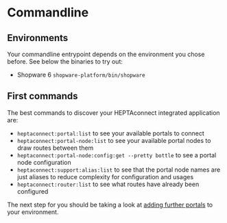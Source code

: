 # Commandline

## Environments

Your commandline entrypoint depends on the environment you chose before.
See below the binaries to try out:

* Shopware 6 `shopware-platform/bin/shopware`

## First commands

The best commands to discover your HEPTAconnect integrated application are:

* `heptaconnect:portal:list` to see your available portals to connect
* `heptaconnect:portal-node:list` to see your available portal nodes to draw routes between them
* `heptaconnect:portal-node:config:get --pretty bottle` to see a portal node configuration
* `heptaconnect:support:alias:list` to see that the portal node names are just aliases to reduce complexity for configuration and usages
* `heptaconnect:router:list` to see what routes have already been configured

The next step for you should be taking a look at [adding further portals](./004-add-portals.md) to your environment.
